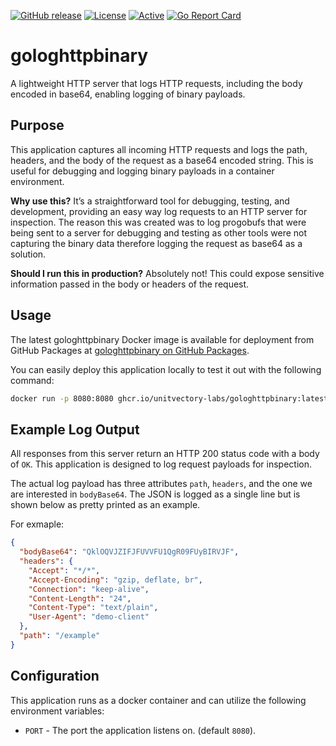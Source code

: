 [![GitHub release](https://img.shields.io/github/release/UnitVectorY-Labs/gologhttpbinary.svg)](https://github.com/UnitVectorY-Labs/gologhttpbinary/releases/latest) [![License](https://img.shields.io/badge/license-MIT-blue)](https://opensource.org/licenses/MIT) [![Active](https://img.shields.io/badge/Status-Active-green)](https://guide.unitvectorylabs.com/bestpractices/status/#active) [![Go Report Card](https://goreportcard.com/badge/github.com/UnitVectorY-Labs/gologhttpbinary)](https://goreportcard.com/report/github.com/UnitVectorY-Labs/gologhttpbinary)

# gologhttpbinary

A lightweight HTTP server that logs HTTP requests, including the body encoded in base64, enabling logging of binary payloads.

## Purpose

This application captures all incoming HTTP requests and logs the path, headers, and the body of the request as a base64 encoded string. This is useful for debugging and logging binary payloads in a container environment.

**Why use this?** It’s a straightforward tool for debugging, testing, and development, providing an easy way log requests to an HTTP server for inspection. The reason this was created was to log progobufs that were being sent to a server for debugging and testing as other tools were not capturing the binary data therefore logging the request as base64 as a solution.

**Should I run this in production?** Absolutely not! This could expose sensitive information passed in the body or headers of the request.

## Usage

The latest gologhttpbinary Docker image is available for deployment from GitHub Packages at [gologhttpbinary on GitHub Packages](https://github.com/UnitVectorY-Labs/gologhttpbinary/pkgs/container/gologhttpbinary).

You can easily deploy this application locally to test it out with the following command:

```bash
docker run -p 8080:8080 ghcr.io/unitvectory-labs/gologhttpbinary:latest
```

## Example Log Output

All responses from this server return an HTTP 200 status code with a body of `OK`.  This application is designed to log request payloads for inspection.

The actual log payload has three attributes `path`, `headers`, and the one we are interested in `bodyBase64`.  The JSON is logged as a single line but is shown below as pretty printed as an example.

For exmaple:

```json
{
  "bodyBase64": "QklOQVJZIFJFUVVFU1QgR09FUyBIRVJF",
  "headers": {
    "Accept": "*/*",
    "Accept-Encoding": "gzip, deflate, br",
    "Connection": "keep-alive",
    "Content-Length": "24",
    "Content-Type": "text/plain",
    "User-Agent": "demo-client"
  },
  "path": "/example"
}
```

## Configuration

This application runs as a docker container and can utilize the following environment variables:

- `PORT` - The port the application listens on. (default `8080`).

